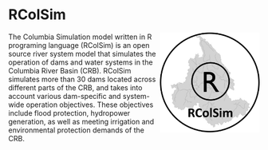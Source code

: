 ﻿# RColSim
 
<img style="float: right;" src="RColSim-logo.png" width="200">

The Columbia Simulation model written in R programing language (RColSim) is an open source river system model that simulates the operation of dams and water systems in the Columbia River Basin (CRB). RColSim simulates more than 30 dams located across different parts of the CRB, and takes into account various dam-specific and system-wide operation objectives. These objectives include flood protection, hydropower generation, as well as meeting irrigation and environmental protection demands of the CRB.


